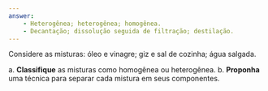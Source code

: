 ```yaml
---
answer:
    - Heterogênea; heterogênea; homogênea.
    - Decantação; dissolução seguida de filtração; destilação.
---
```


Considere as misturas: óleo e vinagre; giz e sal de cozinha; água salgada.

a. **Classifique** as misturas como homogênea ou heterogênea.
b. **Proponha** uma técnica para separar cada mistura em seus componentes.
